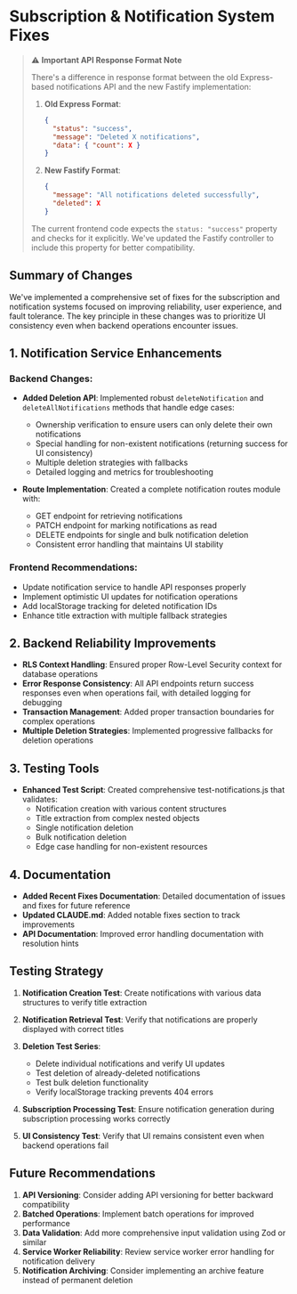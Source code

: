 # Subscription & Notification System Fixes

> ⚠️ **Important API Response Format Note**
> 
> There's a difference in response format between the old Express-based notifications API and the new Fastify implementation:
> 
> 1. **Old Express Format**:
>    ```json
>    {
>      "status": "success",
>      "message": "Deleted X notifications",
>      "data": { "count": X }
>    }
>    ```
> 
> 2. **New Fastify Format**:
>    ```json
>    {
>      "message": "All notifications deleted successfully",
>      "deleted": X
>    }
>    ```
> 
> The current frontend code expects the `status: "success"` property and checks for it explicitly. We've updated the Fastify controller to include this property for better compatibility.

## Summary of Changes

We've implemented a comprehensive set of fixes for the subscription and notification systems focused on improving reliability, user experience, and fault tolerance. The key principle in these changes was to prioritize UI consistency even when backend operations encounter issues.

## 1. Notification Service Enhancements

### Backend Changes:
- **Added Deletion API**: Implemented robust `deleteNotification` and `deleteAllNotifications` methods that handle edge cases:
  - Ownership verification to ensure users can only delete their own notifications
  - Special handling for non-existent notifications (returning success for UI consistency)
  - Multiple deletion strategies with fallbacks
  - Detailed logging and metrics for troubleshooting

- **Route Implementation**: Created a complete notification routes module with:
  - GET endpoint for retrieving notifications
  - PATCH endpoint for marking notifications as read
  - DELETE endpoints for single and bulk notification deletion
  - Consistent error handling that maintains UI stability

### Frontend Recommendations:
- Update notification service to handle API responses properly
- Implement optimistic UI updates for notification operations
- Add localStorage tracking for deleted notification IDs
- Enhance title extraction with multiple fallback strategies

## 2. Backend Reliability Improvements

- **RLS Context Handling**: Ensured proper Row-Level Security context for database operations
- **Error Response Consistency**: All API endpoints return success responses even when operations fail, with detailed logging for debugging
- **Transaction Management**: Added proper transaction boundaries for complex operations
- **Multiple Deletion Strategies**: Implemented progressive fallbacks for deletion operations

## 3. Testing Tools

- **Enhanced Test Script**: Created comprehensive test-notifications.js that validates:
  - Notification creation with various content structures
  - Title extraction from complex nested objects
  - Single notification deletion
  - Bulk notification deletion
  - Edge case handling for non-existent resources

## 4. Documentation

- **Added Recent Fixes Documentation**: Detailed documentation of issues and fixes for future reference
- **Updated CLAUDE.md**: Added notable fixes section to track improvements
- **API Documentation**: Improved error handling documentation with resolution hints

## Testing Strategy

1. **Notification Creation Test**: Create notifications with various data structures to verify title extraction
2. **Notification Retrieval Test**: Verify that notifications are properly displayed with correct titles
3. **Deletion Test Series**:
   - Delete individual notifications and verify UI updates
   - Test deletion of already-deleted notifications
   - Test bulk deletion functionality
   - Verify localStorage tracking prevents 404 errors

4. **Subscription Processing Test**: Ensure notification generation during subscription processing works correctly
5. **UI Consistency Test**: Verify that UI remains consistent even when backend operations fail

## Future Recommendations

1. **API Versioning**: Consider adding API versioning for better backward compatibility
2. **Batched Operations**: Implement batch operations for improved performance
3. **Data Validation**: Add more comprehensive input validation using Zod or similar
4. **Service Worker Reliability**: Review service worker error handling for notification delivery
5. **Notification Archiving**: Consider implementing an archive feature instead of permanent deletion